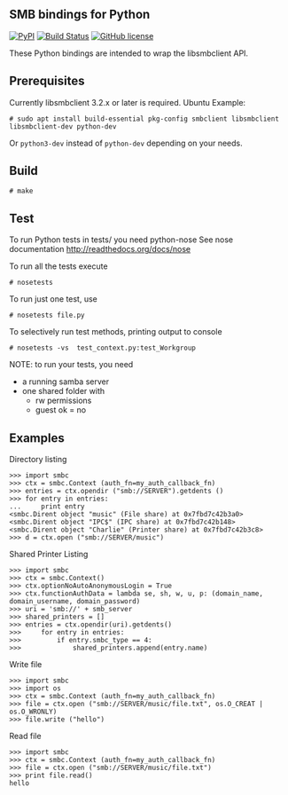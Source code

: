 SMB bindings for Python
-----------------------

[![PyPI](https://img.shields.io/pypi/v/pysmbc.svg)](https://pypi.python.org/pypi/pysmbc/)
[![Build Status](https://travis-ci.org/hamano/pysmbc.svg?branch=master)](https://travis-ci.org/hamano/pysmbc)
[![GitHub license](https://img.shields.io/github/license/hamano/pysmbc.svg)]()

These Python bindings are intended to wrap the libsmbclient API.


Prerequisites
------

Currently libsmbclient 3.2.x or later is required.  Ubuntu Example:
~~~
# sudo apt install build-essential pkg-config smbclient libsmbclient libsmbclient-dev python-dev
~~~

Or `python3-dev` instead of `python-dev` depending on your needs.

Build
------
~~~
# make
~~~


Test
------

To run Python tests in tests/ you need python-nose
See nose documentation http://readthedocs.org/docs/nose

To run all the tests execute

~~~
# nosetests
~~~

To run just one test, use

~~~
# nosetests file.py
~~~

To selectively run test methods, printing output to console

~~~
# nosetests -vs  test_context.py:test_Workgroup
~~~

NOTE: to run your tests, you need

 * a running samba server
 * one shared folder with
	* rw permissions
 	* guest ok = no

Examples
------

Directory listing

~~~
>>> import smbc
>>> ctx = smbc.Context (auth_fn=my_auth_callback_fn)
>>> entries = ctx.opendir ("smb://SERVER").getdents ()
>>> for entry in entries:
...     print entry
<smbc.Dirent object "music" (File share) at 0x7fbd7c42b3a0>
<smbc.Dirent object "IPC$" (IPC share) at 0x7fbd7c42b148>
<smbc.Dirent object "Charlie" (Printer share) at 0x7fbd7c42b3c8>
>>> d = ctx.open ("smb://SERVER/music")
~~~

Shared Printer Listing

~~~
>>> import smbc
>>> ctx = smbc.Context()
>>> ctx.optionNoAutoAnonymousLogin = True
>>> ctx.functionAuthData = lambda se, sh, w, u, p: (domain_name, domain_username, domain_password)
>>> uri = 'smb://' + smb_server
>>> shared_printers = []
>>> entries = ctx.opendir(uri).getdents()
>>> 	for entry in entries:
>>> 		if entry.smbc_type == 4:
>>> 			shared_printers.append(entry.name)
~~~

Write file

~~~
>>> import smbc
>>> import os
>>> ctx = smbc.Context (auth_fn=my_auth_callback_fn)
>>> file = ctx.open ("smb://SERVER/music/file.txt", os.O_CREAT | os.O_WRONLY)
>>> file.write ("hello")
~~~

Read file

~~~
>>> import smbc
>>> ctx = smbc.Context (auth_fn=my_auth_callback_fn)
>>> file = ctx.open ("smb://SERVER/music/file.txt")
>>> print file.read()
hello
~~~
